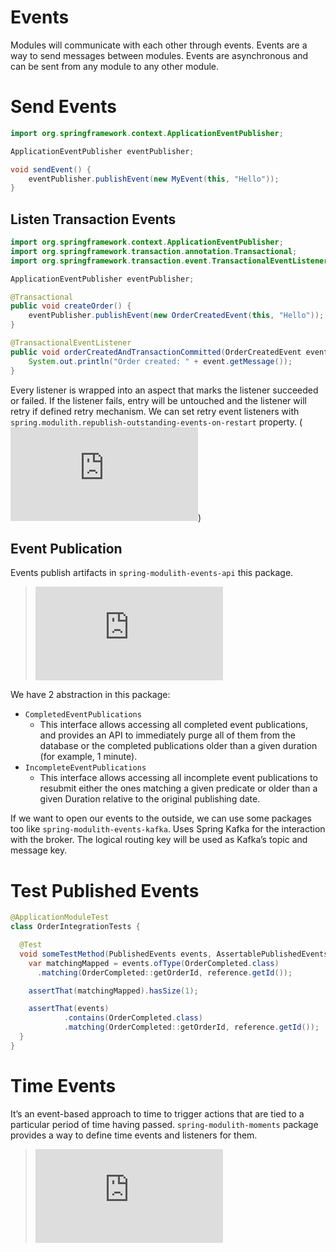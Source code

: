 # Events
Modules will communicate with each other through events. Events are a way to send messages between modules. 
Events are asynchronous and can be sent from any module to any other module. 

# Send Events

```java
import org.springframework.context.ApplicationEventPublisher;

ApplicationEventPublisher eventPublisher;

void sendEvent() {
    eventPublisher.publishEvent(new MyEvent(this, "Hello"));
}
```

## Listen Transaction Events

```java
import org.springframework.context.ApplicationEventPublisher;
import org.springframework.transaction.annotation.Transactional;
import org.springframework.transaction.event.TransactionalEventListener;

ApplicationEventPublisher eventPublisher;

@Transactional
public void createOrder() {
    eventPublisher.publishEvent(new OrderCreatedEvent(this, "Hello"));
}

@TransactionalEventListener
public void orderCreatedAndTransactionCommitted(OrderCreatedEvent event) {
    System.out.println("Order created: " + event.getMessage());
}
```

Every listener is wrapped into an aspect that marks the listener succeeded or failed.
If the listener fails, entry will be untouched and the listener will retry if defined retry mechanism.
We can set retry event listeners with `spring.modulith.republish-outstanding-events-on-restart` property. (![Variables](https://docs.spring.io/spring-modulith/reference/appendix.html#configuration-properties))


## Event Publication
Events publish artifacts in `spring-modulith-events-api` this package.

> ![Event Publication Doc](https://docs.spring.io/spring-modulith/reference/events.html#publication-registry.managing-publications)

We have 2 abstraction in this package:
- `CompletedEventPublications`
  - This interface allows accessing all completed event publications, and provides an API to immediately purge all of them from the database or the completed publications older than a given duration (for example, 1 minute).
- `IncompleteEventPublications`
  - This interface allows accessing all incomplete event publications to resubmit either the ones matching a given predicate or older than a given Duration relative to the original publishing date.

If we want to open our events to the outside, we can use some packages too like `spring-modulith-events-kafka`.
Uses Spring Kafka for the interaction with the broker. The logical routing key will be used as Kafka’s topic and message key.



# Test Published Events

```java
@ApplicationModuleTest
class OrderIntegrationTests {

  @Test
  void someTestMethod(PublishedEvents events, AssertablePublishedEvents events) {
    var matchingMapped = events.ofType(OrderCompleted.class)
      .matching(OrderCompleted::getOrderId, reference.getId());

    assertThat(matchingMapped).hasSize(1);

    assertThat(events)
            .contains(OrderCompleted.class)
            .matching(OrderCompleted::getOrderId, reference.getId());
  }
}
```


# Time Events
It’s an event-based approach to time to trigger actions that are tied to a particular period of time having passed.
`spring-modulith-moments` package provides a way to define time events and listeners for them.

> ![Document](https://docs.spring.io/spring-modulith/reference/moments.html)






